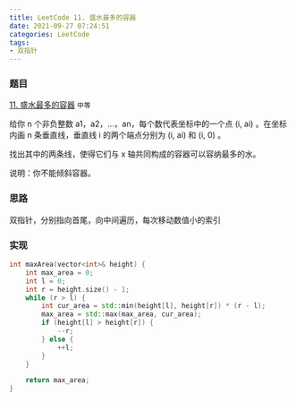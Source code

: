 ```yaml
---
title: LeetCode 11. 盛水最多的容器
date: 2021-09-27 07:24:51
categories: LeetCode
tags:
- 双指针
---
```


### 题目
[11. 盛水最多的容器](https://leetcode-cn.com/problems/container-with-most-water/) `中等`

给你 n 个非负整数 a1，a2，...，an，每个数代表坐标中的一个点 (i, ai) 。在坐标内画 n 条垂直线，垂直线 i 的两个端点分别为 (i, ai) 和 (i, 0) 。
<!-- more -->
找出其中的两条线，使得它们与 x 轴共同构成的容器可以容纳最多的水。

说明：你不能倾斜容器。

### 思路
双指针，分别指向首尾，向中间遍历，每次移动数值小的索引

### 实现
``` cpp
int maxArea(vector<int>& height) {
    int max_area = 0;
    int l = 0;
    int r = height.size() - 1;
    while (r > l) {
        int cur_area = std::min(height[l], height[r]) * (r - l);
        max_area = std::max(max_area, cur_area);
        if (height[l] > height[r]) {
            --r;
        } else {
            ++l;
        }
    }

    return max_area;
}
```
